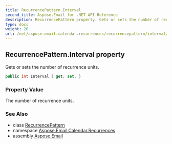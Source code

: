 ```yaml
---
title: RecurrencePattern.Interval
second_title: Aspose.Email for .NET API Reference
description: RecurrencePattern property. Gets or sets the number of recurrence units
type: docs
weight: 20
url: /net/aspose.email.calendar.recurrences/recurrencepattern/interval/
---
```

## RecurrencePattern.Interval property

Gets or sets the number of recurrence units.

```csharp
public int Interval { get; set; }
```

### Property Value

The number of recurrence units.

### See Also

* class [RecurrencePattern](../)
* namespace [Aspose.Email.Calendar.Recurrences](../../recurrencepattern/)
* assembly [Aspose.Email](../../../)



